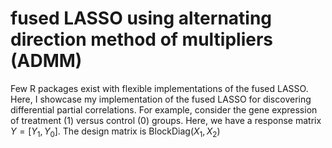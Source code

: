 # fused LASSO using alternating direction method of multipliers (ADMM)
Few R packages exist with flexible implementations of the fused LASSO. Here, I showcase my implementation of the fused LASSO for discovering differential partial correlations. For example, consider the gene expression of treatment (1) versus control (0) groups. Here, we have a response matrix $Y = [Y_1, Y_0]$. The design matrix is $\text{BlockDiag}(X_1, X_2)$
